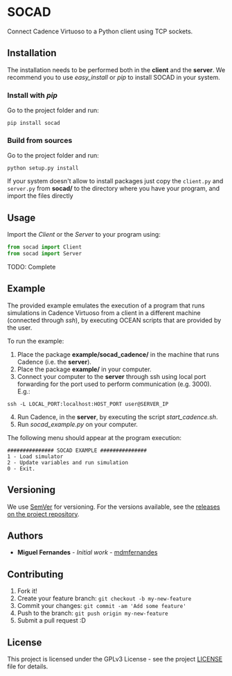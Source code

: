 # SOCAD

Connect Cadence Virtuoso to a Python client using TCP sockets.

## Installation

The installation needs to be performed both in the **client** and the **server**. We recommend you to use *easy_install* or *pip* to install SOCAD in your system.

### Install with *pip*

Go to the project folder and run:

```shell
pip install socad
```

### Build from sources

Go to the project folder and run:

```shell
python setup.py install
```

If your system doesn't allow to install packages just copy the `client.py` and `server.py` from **socad/** to the directory where you have your program, and import the files directly

## Usage

Import the *Client* or the *Server* to your program using:

```python
from socad import Client
from socad import Server
```

TODO: Complete

## Example

The provided example emulates the execution of a program that runs simulations in Cadence Virtuoso from a client in a different machine (connected through *ssh*), by executing OCEAN scripts that are provided by the user.

To run the example:

1. Place the package **example/socad_cadence/** in the machine that runs Cadence (i.e. the **server**).
2. Place the package **example/** in your computer.
3. Connect your computer to the **server** through ssh using local port forwarding for the port used to perform communication (e.g. 3000). E.g.:

```Shell script
ssh -L LOCAL_PORT:localhost:HOST_PORT user@SERVER_IP
```

4. Run Cadence, in the **server**, by executing the script *start_cadence.sh*.
5. Run *socad_example.py* on your computer.

The following menu should appear at the program execution:

```text
############### SOCAD EXAMPLE ###############
1 - Load simulator
2 - Update variables and run simulation
0 - Exit.
```

## Versioning

We use [SemVer](http://semver.org/) for versioning. For the versions available, see the [releases on the project repository](https://github.com/mdmfernandes/socad/releases/).

## Authors

* **Miguel Fernandes** - *Initial work* - [mdmfernandes](https://github.com/mdmfernandes)

## Contributing

1. Fork it!
2. Create your feature branch: `git checkout -b my-new-feature`
3. Commit your changes: `git commit -am 'Add some feature'`
4. Push to the branch: `git push origin my-new-feature`
5. Submit a pull request :D

## License

This project is licensed under the GPLv3 License - see the project [LICENSE](https://github.com/mdmfernandes/socad/blob/master/LICENSE) file for details.
